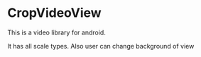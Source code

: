 # CropVideoView
This is a video library for android.

It has all scale types. Also user can change background of view

